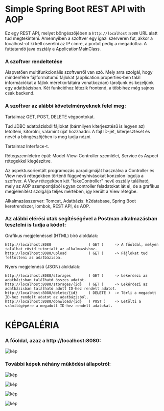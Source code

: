 # Simple Spring Boot REST API with AOP

Ez egy REST API, melyet böngészőjében a ```http://localhost:8080``` URL alatt tud megtekinteni.
Amennyiben a szoftver egy igazi szerveren fut, akkor a localhost-ot ki kell cserélni az IP címre, a portot pedig a megadottra. A futtatandó java osztály a ApplicationMainClass.

### A szoftver rendeltetése
Alapvetően multifunkcionális szoftverről van szó. Mely arra szolgál, hogy mindenfélre fájlformátumú fájlokat (application.properties-ben talál információkat a fájlok méretkorlátaira vonatkozóan) tároljunk és kezeljünk egy adatbázisban. Két funkcióhoz létezik frontend, a többihez még sajnos csak backend.

### A szoftver az alábbi követelményeknek felel meg:
Tartalmaz GET, POST, DELETE végpontokat.

Tud JDBC adatbázisból fájlokat (bármilyen kiterjesztésű is legyen az) letölteni, kitörölni, valamint újat hozzáadni.
A fájl ID-jét, kiterjesztését és nevét a böngészőjében is meg tudja nézni.

Tartalmaz Interface-t. 

Rétegszemléletre épül: Model-View-Controller szemlélet, Service és Aspect rétegekkel kiegészítve.

Az aspektusorientált programozás paradigmáját használva a Controller és View nevű rétegekben történő függvényhívásokat konzolon logolja a szoftver. A View rétegekben két "fakeController" nevű osztály található, mely az AOP szempontjából ugyan controller feladatokat lát el, de a grafikus megjelenítést szolgálja teljes mértében, így került a View rétegbe.

Alkalmazásszerver: Tomcat, Adatbázis: h2database, Spring Boot keretrendszer, lombok, REST API, és AOP.

### Az alábbi elérési utak segítéségével a Postman alkalmazásban tesztelni is tudja a kódot:

Grafikus megjelenéssel (HTML) bíró aloldalak:
```
http://localhost:8080                 ( GET )     -> A főoldal, melyen találhat rövid tutorialt az alkalmazáshoz.
http://localhost:8080/upload          ( GET )     -> Fájlokat tud feltölteni az adatbázisba.
```
Nyers megjelenésű (JSON) aloldalak:
```
http://localhost:8080/storages        ( GET )     -> Lekérdezi az adatbázisban található összes adatot.
http://localhost:8080/storages/{id}   ( GET )     -> Lekérdezi az adatbázisban található adott ID-hez rendelt adatot.
http://localhost:8080/delete/{id}     ( DELETE )  -> Törli a megadott ID-hez rendelt adatot az adatbázisból.
http://localhost:8080/donwload/{id}   ( POST )    -> Letölti a számítógépére a megadott ID-hez rendelt adatokat.
```
# KÉPGALÉRIA

### A főoldal, azaz a http://localhost:8080:

![kép](https://user-images.githubusercontent.com/69594158/201531476-75dbd277-9d29-4215-9376-0bd1c1e8f417.png)

### További képek néhány működési állapotról:

![kép](https://user-images.githubusercontent.com/69594158/201531689-90633eb3-4a48-44f8-8fa8-3142f991c9f7.png)

![kép](https://user-images.githubusercontent.com/69594158/201531712-09bd738c-1be8-4b30-be40-c83e59b83721.png)

![kép](https://user-images.githubusercontent.com/69594158/201531757-e9807096-188e-422b-bf18-227cc2db65f6.png)

![kép](https://user-images.githubusercontent.com/69594158/201532028-172932bb-09f3-4d00-9298-e4163ee55cfe.png)

